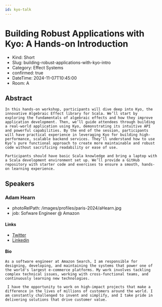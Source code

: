 ```yaml
---
id: kyo-talk
---
```


# Building Robust Applications with Kyo: A Hands-on Introduction

- Kind: Short
- Slug: building-robust-applications-with-kyo-intro
- Category: Effect Systems
- confirmed: true
- DateTime: 2024-11-07T10:45:00
- Room: A

## Abstract

```
In this hands-on workshop, participants will dive deep into Kyo, the innovative Algebraic Effect library for Scala. We’ll start by exploring the fundamentals of algebraic effects and how they improve application development. Then, we’ll guide attendees through building a real-world application using Kyo, demonstrating its intuitive API and powerful capabilities. By the end of the session, participants will have practical experience in leveraging Kyo for building high-performance, scalable backend services. They’ll understand how to use Kyo’s pure functional approach to create more maintainable and robust code without sacrificing readability or ease of use.

Participants should have basic Scala knowledge and bring a laptop with a Scala development environment set up. We’ll provide a GitHub repository with starter code and exercises to ensure a smooth, hands-on learning experience.
```

## Speakers

### Adam Hearn

- photoRelPath: /images/profiles/paris-2024/aHearn.jpg
- job: Sofware Engineer @ Amazon

#### Links

- [Twitter](http://twitter.com/adamhearn_)
- [Linkedin](https://www.linkedin.com/in/adam-hearn/)

#### Bio

```
As a software engineer at Amazon Search, I am responsible for designing, developing, and maintaining the systems that power one of the world's largest e-commerce platforms. My work involves tackling complex technical issues, working with cross-functional teams, and continuously learning new technologies.

 I have the opportunity to work on high-impact projects that make a difference in the lives of millions of customers around the world. I am constantly challenged to invent and simplify, and I take pride in delivering solutions that drive customer value.
```
